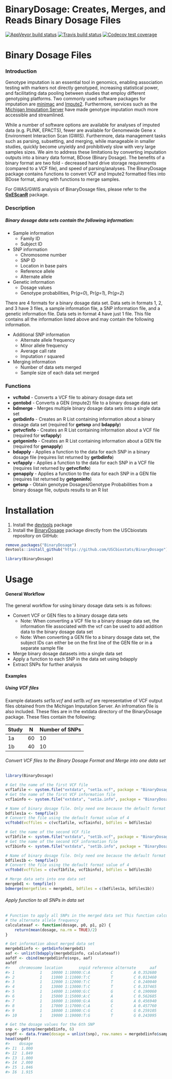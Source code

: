 BinaryDosage: Creates, Merges, and Reads Binary Dosage Files
================

<!-- badges: start -->

[![AppVeyor build
status](https://ci.appveyor.com/api/projects/status/github/USCbiostats/BinaryDosage?branch=UsingStandards&svg=true)](https://ci.appveyor.com/project/USCbiostats/BinaryDosage)
[![Travis build
status](https://travis-ci.org/USCbiostats/BinaryDosage.svg?branch=UsingStandards)](https://travis-ci.org/USCbiostats/BinaryDosage)
[![Codecov test
coverage](https://codecov.io/gh/USCbiostats/BinaryDosage/branch/UsingStandards/graph/badge.svg)](https://codecov.io/gh/USCbiostats/BinaryDosage?branch=UsingStandards)
<!-- badges: end -->

# Binary Dosage Files

### Introduction

Genotype imputation is an essential tool in genomics, enabling
association testing with markers not directly genotyped, increasing
statistical power, and facilitating data pooling between studies that
employ different genotyping platforms. Two commonly used software
packages for imputation are
[minimac](https://genome.sph.umich.edu/wiki/Minimac) and
[Impute2](http://mathgen.stats.ox.ac.uk/impute/impute_v2.html).
Furthermore, services such as the [Michigan Imputation
Server](https://imputationserver.sph.umich.edu/index.html) have made
genotype imputation much more accessible and streamlined.

While a number of software options are available for analyses of imputed
data (e.g. PLINK, EPACTS), fewer are available for Genomewide Gene x
Environment Interaction Scan (GWIS). Furthermore, data management tasks
such as parsing, subsetting, and merging, while manageable in smaller
studies, quickly become unyieldy and prohibitively slow with very large
samples sizes. We aim to address these limitations by converting
imputation outputs into a binary data format, BDose (Binary Dosage). The
benefits of a binary format are two fold - decreased hard drive storage
requirements (compared to a VCF file), and speed of parsing/analyses.
The BinaryDosage package contains functions to convert VCF and Impute2
formatted files into BDose format, along with functions to merge
samples.

For GWAS/GWIS analysis of BinaryDosage files, please refer to the
[**GxEScanR**](https://github.com/USCbiostats/GxEScanR) package.

### Description

##### Binary dosage data sets contain the following information:

  - Sample information
      - Family ID
      - Subject ID
  - SNP information
      - Chromosome number  
      - SNP ID  
      - Location in base pairs  
      - Reference allele  
      - Alternate allele  
  - Genetic information
      - Dosage values
      - Genotype probabilities, Pr(*g=0*), Pr(*g=1*), Pr(*g=2*)

There are 4 formats for a binary dosage data set. Data sets in formats
1, 2, and 3 have 3 files, a sample information file, a SNP information
file, and a genetic information file. Data sets in format 4 have just 1
file. This file contains all the information listed above and may
contain the following information.

  - Additional SNP information
      - Alternate allele frequency
      - Minor allele frequency
      - Average call rate
      - Imputation r squared
  - Merging information
      - Number of data sets merged
      - Sample size of each data set merged

### Functions

  - **vcftobd** - Converts a VCF file to abinary dosage data set
  - **gentobd** - Converts a GEN (impute2) file to a binary dosage data
    set
  - **bdmerge** - Merges multiple binary dosage data sets into a single
    data set
  - **getbdinfo** - Creates an R List containing information about a
    binary dosage data set (required for **getsnp** and **bdapply**)
  - **getvcfinfo** - Creates an R List containing information about a
    VCF file (required for **vcfapply**)
  - **getgeninfo** - Creates an R List containing information about a
    GEN file (required for **genapply**)
  - **bdapply** - Applies a function to the data for each SNP in a
    binary dosage file (requires list returned by **getbdinfo**)
  - **vcfapply** - Applies a function to the data for each SNP in a VCF
    file (requires list returned by **getvcfinfo**)
  - **genapply** - Applies a function to the data for each SNP in a GEN
    file (requires list returned by **getgeninfo**)
  - **getsnp** - Obtain genotype Dosages/Genotype Probabilities from a
    binary dosage file, outputs results to an R list

# Installation

1.  Install the [devtools](https://github.com/hadley/devtools) package
2.  Install the
    [BinaryDosage](https://github.com/USCbiostats/BinaryDosage) package
    directly from the USCbiostats repository on GitHub:

<!-- end list -->

``` r
remove.packages("BinaryDosage")
devtools::install_github("https://github.com/USCbiostats/BinaryDosage")

library(BinaryDosage)
```

# Usage

#### General Workflow

The general workflow for using binary dosage data sets is as follows:

  - Convert VCF or GEN files to a binary dosage data sets
      - Note: When converting a VCF file to a binary dosage data set,
        the information file associated with the vcf can be used to add
        addition data to the binary dosage data set
      - Note: When converting a GEN file to a binary dosage data set,
        the subject IDs can either be on the first line of the GEN file
        or in a separate sample file
  - Merge binary dosage datasets into a single data set
  - Apply a function to each SNP in the data set using bdapply
  - Extract SNPs for further analysis

#### Examples

##### Using VCF files

Example datasets *set1a.vcf* and *set1b.vcf* are representative of VCF
output files obtained from the Michigan Imputation Server. An
infromation file is also included. These files are in the extdata
directory of the BinaryDosage package. These files contain the
following:

| Study | N  | Number of SNPs |
| ----- | -- | -------------- |
| 1a    | 60 | 10             |
| 1b    | 40 | 10             |

###### Convert VCF files to the Binary Dosage Format and Merge into one data set

``` r
library(BinaryDosage)

# Get the name of the first VCF file
vcf1afile <- system.file("extdata", "set1a.vcf", package = "BinaryDosage")
# Get the name of the first VCF information file
vcf1ainfo <- system.file("extdata", "set1a.info", package = "BinaryDosage")

# Name of binary dosage file. Only need one because the default format is 4
bdfiles1a <- tempfile()
# Convert the file using the default format value of 4
vcftobd(vcffiles = c(vcf1afile, vcf1ainfo), bdfiles = bdfiles1a)

# Get the name of the second VCF file
vcf1bfile <- system.file("extdata", "set1b.vcf", package = "BinaryDosage")
# Get the name of the second VCF information file
vcf1binfo <- system.file("extdata", "set1b.info", package = "BinaryDosage")

# Name of binary dosage file. Only need one because the default format is 4
bdfiles1b <- tempfile()
# Convert the file using the default format value of 4
vcftobd(vcffiles = c(vcf1bfile, vcf1binfo), bdfiles = bdfiles1b)

# Merge data sets into one data set
mergebd1 <- tempfile()
bdmerge(mergefiles = mergebd1, bdfiles = c(bdfiles1a, bdfiles1b))
```

###### Apply function to all SNPs in data set

``` r
# Function to apply all SNPs in the merged data set This function calculates
# the alternate allele frequency
calculateaaf <- function(dosage, p0, p1, p2) {
    return(mean(dosage, na.rm = TRUE)/2)
}

# Get information about merged data set
mergebd1info <- getbdinfo(mergebd1)
aaf <- unlist(bdapply(mergebd1info, calculateaaf))
aafdf <- cbind(mergebd1info$snps, aaf)
aafdf
#>    chromosome location       snpid reference alternate      aaf
#> 1           1    10000 1:10000:C:A         C         A 0.352680
#> 2           1    11000 1:11000:T:C         T         C 0.013460
#> 3           1    12000 1:12000:T:C         T         C 0.240040
#> 4           1    13000 1:13000:T:C         T         C 0.337465
#> 5           1    14000 1:14000:G:C         G         C 0.190060
#> 6           1    15000 1:15000:A:C         A         C 0.562685
#> 7           1    16000 1:16000:G:A         G         A 0.456940
#> 8           1    17000 1:17000:C:A         C         A 0.457760
#> 9           1    18000 1:18000:C:G         C         G 0.259105
#> 10          1    19000 1:19000:T:G         T         G 0.243095

# Get the dosage values for the 6th SNP
snp <- getsnp(mergebd1info, 6)
snpdf <- data.frame(dosage = unlist(snp), row.names = mergebd1info$samples$sid)
head(snpdf)
#>    dosage
#> I1  1.000
#> I2  1.849
#> I3  1.000
#> I4  2.000
#> I5  1.046
#> I6  1.915
```
